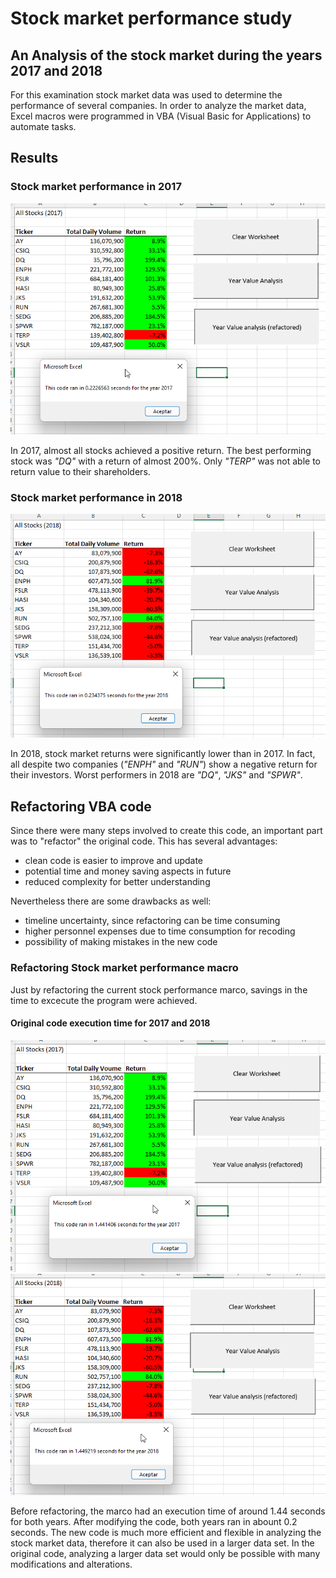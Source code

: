 # Stock market performance study
## An Analysis of the stock market during the years 2017 and 2018
For this examination stock market data was used to determine the performance of several companies. In order to analyze the market data, Excel macros were programmed in VBA (Visual Basic for Applications) to automate tasks.

## Results
### Stock market performance in 2017
![Alt text](/VBA_Challenge_2017_re.png "Image")

In 2017, almost all stocks achieved a positive return. The best performing stock was _"DQ"_ with a return of almost 200%. Only _"TERP"_ was not able to return value to their shareholders. 

### Stock market performance in 2018
![Alt text](/VBA_Challenge_2018_re.png "Image")

In 2018, stock market returns were significantly lower than in 2017. In fact, all despite two companies (_"ENPH"_ and _"RUN"_) show a negative return for their investors. Worst performers in 2018 are _"DQ"_, _"JKS"_ and _"SPWR"_.  

## Refactoring VBA code
Since there were many steps involved to create this code, an important part was to "refactor" the original code. This has several advantages:
- clean code is easier to improve and update 
- potential time and money saving aspects in future
- reduced complexity for better understanding

Nevertheless there are some drawbacks as well:
- timeline uncertainty, since refactoring can be time consuming
- higher personnel expenses due to time consumption for recoding
- possibility of making mistakes in the new code

### Refactoring Stock market performance macro

Just by refactoring the current stock performance marco, savings in the time to excecute the program were achieved. 

#### Original code execution time for 2017 and 2018
![Alt text](/VBA_Challenge_2017.png "Image")
![Alt text](/VBA_Challenge_2018.png "Image")

Before refactoring, the marco had an execution time of around 1.44 seconds for both years. After modifying the code, both years ran in abount 0.2 seconds.
The new code is much more efficient and flexible in analyzing the stock market data, therefore it can also be used in a larger data set. In the original code, analyzing a larger data set would only be possible with many modifications and alterations. 

